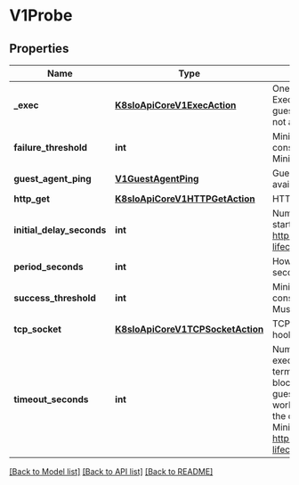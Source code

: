 # V1Probe

## Properties
Name | Type | Description | Notes
------------ | ------------- | ------------- | -------------
**_exec** | [**K8sIoApiCoreV1ExecAction**](K8sIoApiCoreV1ExecAction.md) | One and only one of the following should be specified. Exec specifies the action to take, it will be executed on the guest through the qemu-guest-agent. If the guest agent is not available, this probe will fail. | [optional] 
**failure_threshold** | **int** | Minimum consecutive failures for the probe to be considered failed after having succeeded. Defaults to 3. Minimum value is 1. | [optional] 
**guest_agent_ping** | [**V1GuestAgentPing**](V1GuestAgentPing.md) | GuestAgentPing contacts the qemu-guest-agent for availability checks. | [optional] 
**http_get** | [**K8sIoApiCoreV1HTTPGetAction**](K8sIoApiCoreV1HTTPGetAction.md) | HTTPGet specifies the http request to perform. | [optional] 
**initial_delay_seconds** | **int** | Number of seconds after the VirtualMachineInstance has started before liveness probes are initiated. More info: https://kubernetes.io/docs/concepts/workloads/pods/pod-lifecycle#container-probes | [optional] 
**period_seconds** | **int** | How often (in seconds) to perform the probe. Default to 10 seconds. Minimum value is 1. | [optional] 
**success_threshold** | **int** | Minimum consecutive successes for the probe to be considered successful after having failed. Defaults to 1. Must be 1 for liveness. Minimum value is 1. | [optional] 
**tcp_socket** | [**K8sIoApiCoreV1TCPSocketAction**](K8sIoApiCoreV1TCPSocketAction.md) | TCPSocket specifies an action involving a TCP port. TCP hooks not yet supported | [optional] 
**timeout_seconds** | **int** | Number of seconds after which the probe times out. For exec probes the timeout fails the probe but does not terminate the command running on the guest. This means a blocking command can result in an increasing load on the guest. A small buffer will be added to the resulting workload exec probe to compensate for delays caused by the qemu guest exec mechanism. Defaults to 1 second. Minimum value is 1. More info: https://kubernetes.io/docs/concepts/workloads/pods/pod-lifecycle#container-probes | [optional] 

[[Back to Model list]](../README.md#documentation-for-models) [[Back to API list]](../README.md#documentation-for-api-endpoints) [[Back to README]](../README.md)



